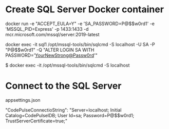 Create SQL Server Docker container
=======================================================

docker run -e "ACCEPT_EULA=Y" -e 'SA_PASSWORD=P@$$w0rd1' -e 'MSSQL_PID=Express' -p 1433:1433 -d mcr.microsoft.com/mssql/server:2019-latest

docker exec -it sql1 /opt/mssql-tools/bin/sqlcmd -S localhost -U SA -P "P@$$w0rd1" -Q "ALTER LOGIN SA WITH PASSWORD='<YourNewStrong@Passw0rd>'"

$ docker exec -it <containerName> /opt/mssql-tools/bin/sqlcmd -S localhost


Connect to the SQL Server
=======================================================

appsettings.json 

"CodePulseConnectioString": "Server=localhost; Initial Catalog=CodePulselDB; User Id=sa; Password=P@$$w0rd1; TrustServerCertificate=true;"